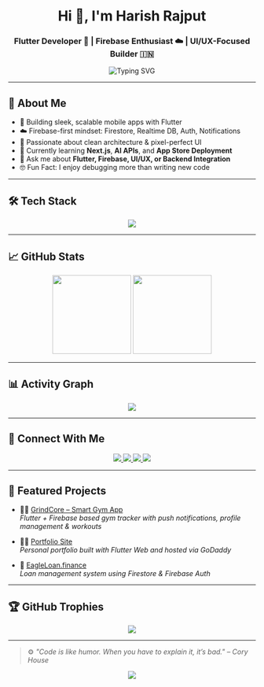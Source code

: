<h1 align="center">Hi 👋, I'm Harish Rajput</h1>
<h3 align="center">Flutter Developer 💙 | Firebase Enthusiast ☁️ | UI/UX-Focused Builder 🇮🇳</h3>

<p align="center">
  <img src="https://readme-typing-svg.demolab.com?font=Fira+Code&pause=1000&color=36BCF7&center=true&vCenter=true&width=435&lines=Flutter+Full-Stack+Dev;Firebase+Cloud+Expert;Designing+Code+with+Purpose" alt="Typing SVG" />
</p>

---

## 🚀 About Me

- 📱 Building sleek, scalable mobile apps with Flutter  
- ☁️ Firebase-first mindset: Firestore, Realtime DB, Auth, Notifications  
- 🎯 Passionate about clean architecture & pixel-perfect UI  
- 🌱 Currently learning **Next.js**, **AI APIs**, and **App Store Deployment**  
- 💬 Ask me about **Flutter, Firebase, UI/UX, or Backend Integration**  
- 🤓 Fun Fact: I enjoy debugging more than writing new code  

---

## 🛠️ Tech Stack

<p align="center">
  <img src="https://skillicons.dev/icons?i=flutter,dart,firebase,androidstudio,git,github" />
</p>

---

## 📈 GitHub Stats

<p align="center">
  <img src="https://github-readme-stats.vercel.app/api?username=dvlpr-harsh1&show_icons=true&theme=tokyonight" height="160px" />
  <img src="https://github-readme-streak-stats.herokuapp.com/?user=dvlpr-harsh1&theme=tokyonight" height="160px" />
</p>

---

## 📊 Activity Graph

<p align="center">
  <img src="https://github-readme-activity-graph.vercel.app/graph?username=dvlpr-harsh1&theme=tokyo-night" />
</p>

---

## 🔗 Connect With Me

<p align="center">
  <a href="mailto:harish.dev.harsh9730@gmail.com">
    <img src="https://img.shields.io/badge/-Email-red?style=flat&logo=gmail&logoColor=white" />
  </a>
  <a href="https://linkedin.com/in/harish-rajput93072">
    <img src="https://img.shields.io/badge/-LinkedIn-0A66C2?logo=linkedin&style=flat" />
  </a>
  <a href="https://twitter.com/yourusername">
    <img src="https://img.shields.io/badge/-Twitter-1DA1F2?logo=twitter&style=flat" />
  </a>
  <a href="[http://portfolio-9730.web.app">
    <img src="https://img.shields.io/badge/-Portfolio-000?logo=vercel&style=flat" />
  </a>
</p>

---

## 🧠 Featured Projects

- 🏋️‍♂️ [GrindCore – Smart Gym App](https://github.com/dvlpr-harsh1/grindcore)  
  *Flutter + Firebase based gym tracker with push notifications, profile management & workouts*

- 🧑‍💻 [Portfolio Site](https://github.com/dvlpr-harsh1/portfolio)  
  *Personal portfolio built with Flutter Web and hosted via GoDaddy*

- 📱 [EagleLoan.finance](https://github.com/dvlpr-harsh1/eagleloan)  
  *Loan management system using Firestore & Firebase Auth*

---

## 🏆 GitHub Trophies

<p align="center">
  <img src="https://github-profile-trophy.vercel.app/?username=dvlpr-harsh1&theme=onedark&no-frame=true&no-bg=true&margin-w=4" />
</p>

---

> ⚙️ *"Code is like humor. When you have to explain it, it’s bad." – Cory House*

<p align="center">
  <img src="https://capsule-render.vercel.app/api?type=waving&color=0f2027&height=100&section=footer"/>
</p>

